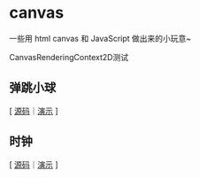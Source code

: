 # canvas
一些用 html canvas 和 JavaScript 做出来的小玩意~

CanvasRenderingContext2D测试

## 弹跳小球
[ [源码](https://github.com/User782Tec/canvas/tree/main/弹跳小球)｜[演示](https://user782tec.github.io/canvas/弹跳小球) ]

## 时钟

[ [源码](https://github.com/User782Tec/canvas/tree/main/时钟)｜[演示](https://user782tec.github.io/canvas/时钟) ]
